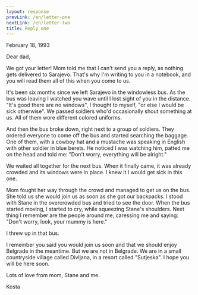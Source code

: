 ```yaml
---
layout: response
prevLink: /en/letter-one
nextLink: /en/letter-two
title: Reply one
---
```


<div class="Response-date">February 18, 1993</div>

Dear dad,

We got your letter! Mom told me that I can't send you a reply, as nothing gets delivered to Sarajevo. That's why I'm writing to you in a notebook, and you will read them all of this when you come to us.

It's been six months since we left Sarajevo in the windowless bus. As the bus was leaving I watched you wave until I lost sight of you in the distance. "It's good there are no windows", I thought to myself, "or else I would be sick otherwise". We passed soldiers who'd occasionally shout something at us. All of them wore different colored uniforms.

And then the bus broke down, right next to a group of soldiers. They ordered everyone to come off the bus and started searching the baggage. One of them, with a cowboy hat and a mustache was speaking in English with other soldier in blue berets. He noticed I was watching him, patted me on the head and told me: "Don't worry, everything will be alright."

We waited all together for the next bus. When it finally came, it was already crowded and its windows were in place. I knew it I would get sick in this one.

Mom fought her way through the crowd and managed to get us on the bus. She told us she would join us as soon as she got our backpacks. I stood with Stane in the overcrowded bus and tried to see the door. When the bus started moving, I started to cry, while squeezing Stane's shoulders. Next thing I remember are the people around me, caressing me and saying: "Don't worry, look, your mummy is here."

I threw up in that bus.

I remember you said you would join us soon and that we should enjoy Belgrade in the meantime.  But we are not in Belgrade. We are in a small countryside village called Divljana, in a resort called "Sutjeska". I hope you will be here soon.

Lots of love from mom, Stane and me.

<div class="Response-signature">Kosta</div>
